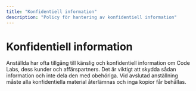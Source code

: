 ```yaml
---
title: "Konfidentiell information"
description: "Policy för hantering av konfidentiell information"
---
```


# Konfidentiell information

Anställda har ofta tillgång till känslig och konfidentiell information om Code Labs, dess kunder och affärspartners. Det är viktigt att skydda sådan information och inte dela den med obehöriga. Vid avslutad anställning måste alla konfidentiella material återlämnas och inga kopior får behållas.